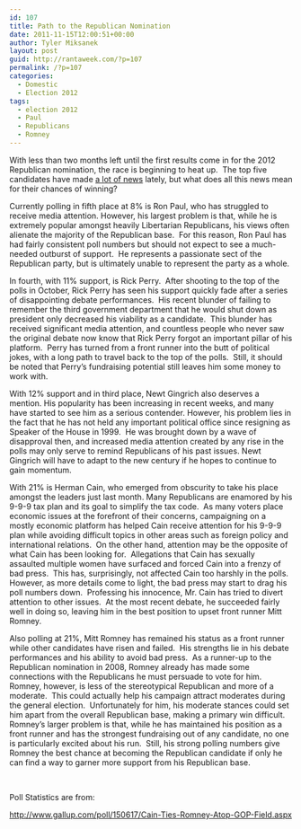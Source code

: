 ```yaml
---
id: 107
title: Path to the Republican Nomination
date: 2011-11-15T12:00:51+00:00
author: Tyler Miksanek
layout: post
guid: http://rantaweek.com/?p=107
permalink: /?p=107
categories:
  - Domestic
  - Election 2012
tags:
  - election 2012
  - Paul
  - Republicans
  - Romney
---
```

With less than two months left until the first results come in for the 2012 Republican nomination, the race is beginning to heat up.  The top five candidates have made [a lot of news](http://rantaweek.com/the-great-republican-race/ "The Great Republican Race- October 7, 2011") lately, but what does all this news mean for their chances of winning?

Currently polling in fifth place at 8% is Ron Paul, who has struggled to receive media attention. However, his largest problem is that, while he is extremely popular amongst heavily Libertarian Republicans, his views often alienate the majority of the Republican base.  For this reason, Ron Paul has had fairly consistent poll numbers but should not expect to see a much-needed outburst of support.  He represents a passionate sect of the Republican party, but is ultimately unable to represent the party as a whole.

In fourth, with 11% support, is Rick Perry.  After shooting to the top of the polls in October, Rick Perry has seen his support quickly fade after a series of disappointing debate performances.  His recent blunder of failing to remember the third government department that he would shut down as president only decreased his viability as a candidate.  This blunder has received significant media attention, and countless people who never saw the original debate now know that Rick Perry forgot an important pillar of his platform.  Perry has turned from a front runner into the butt of political jokes, with a long path to travel back to the top of the polls.  Still, it should be noted that Perry&#8217;s fundraising potential still leaves him some money to work with.

With 12% support and in third place, Newt Gingrich also deserves a mention. His popularity has been increasing in recent weeks, and many have started to see him as a serious contender. However, his problem lies in the fact that he has not held any important political office since resigning as Speaker of the House in 1999.  He was brought down by a wave of disapproval then, and increased media attention created by any rise in the polls may only serve to remind Republicans of his past issues. Newt Gingrich will have to adapt to the new century if he hopes to continue to gain momentum.

With 21% is Herman Cain, who emerged from obscurity to take his place amongst the leaders just last month. Many Republicans are enamored by his 9-9-9 tax plan and its goal to simplify the tax code.  As many voters place economic issues at the forefront of their concerns, campaigning on a mostly economic platform has helped Cain receive attention for his 9-9-9 plan while avoiding difficult topics in other areas such as foreign policy and international relations.  On the other hand, attention may be the opposite of what Cain has been looking for.  Allegations that Cain has sexually assaulted multiple women have surfaced and forced Cain into a frenzy of bad press.  This has, surprisingly, not affected Cain too harshly in the polls.  However, as more details come to light, the bad press may start to drag his poll numbers down.  Professing his innocence, Mr. Cain has tried to divert attention to other issues.  At the most recent debate, he succeeded fairly well in doing so, leaving him in the best position to upset front runner Mitt Romney.

Also polling at 21%, Mitt Romney has remained his status as a front runner while other candidates have risen and failed.  His strengths lie in his debate performances and his ability to avoid bad press.  As a runner-up to the Republican nomination in 2008, Romney already has made some connections with the Republicans he must persuade to vote for him.  Romney, however, is less of the stereotypical Republican and more of a moderate.  This could actually help his campaign attract moderates during the general election.  Unfortunately for him, his moderate stances could set him apart from the overall Republican base, making a primary win difficult.  Romney&#8217;s larger problem is that, while he has maintained his position as a front runner and has the strongest fundraising out of any candidate, no one is particularly excited about his run.  Still, his strong polling numbers give Romney the best chance at becoming the Republican candidate if only he can find a way to garner more support from his Republican base.

&nbsp;

Poll Statistics are from:

<http://www.gallup.com/poll/150617/Cain-Ties-Romney-Atop-GOP-Field.aspx>